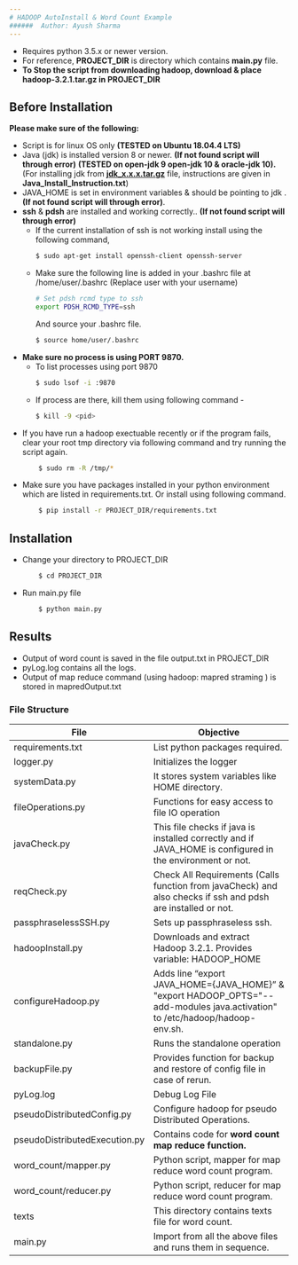 ```yaml
---
# HADOOP AutoInstall & Word Count Example
######  Author: Ayush Sharma
---
```


  - Requires python 3.5.x or newer version.
  - For reference, **PROJECT_DIR** is directory which contains **main.py** file.
  - **To Stop the script from downloading hadoop, download & place hadoop-3.2.1.tar.gz in PROJECT_DIR**

## Before Installation
**Please make sure of the following:** 
 - Script is for linux OS only **(TESTED on Ubuntu 18.04.4 LTS)** 
 - Java (jdk) is installed version 8 or newer. **(If not found script will through error)** **(TESTED on open-jdk 9 open-jdk 10 & oracle-jdk 10).**
 (For installing jdk from  **[jdk_x.x.x.tar.gz](https://jdk.java.net/archive/)** file, instructions are given in **Java_Install_Instruction.txt**)
 - JAVA_HOME is set in environment variables & should be pointing to jdk . **(If not found script will through error)**.
 - **ssh** & **pdsh** are installed and working correctly.. **(If not found script will through error)**
    - If the current installation of ssh is not working install using the following command, 
        ```sh
        $ sudo apt-get install openssh-client openssh-server
        ```
    - Make sure the following line is added in your .bashrc file at /home/user/.bashrc (Replace user with your username)
         ```sh
         # Set pdsh rcmd type to ssh
        export PDSH_RCMD_TYPE=ssh
        ```
        And source your .bashrc file.
         ```sh
        $ source home/user/.bashrc
        ```
 - **Make sure no process is using PORT 9870.**
    - To list processes using port 9870
        ```sh
        $ sudo lsof -i :9870
        ```
    - If process are there, kill them using following command - 
        ```sh
        $ kill -9 <pid>
        ```
 - If you have run a hadoop exectuable recently or if the program fails, clear your root tmp directory via following command and try running the script again. 
    ```sh
        $ sudo rm -R /tmp/*
    ```
 - Make sure you have packages installed in your python environment which are listed in requirements.txt. Or install using following command.
    ```sh
        $ pip install -r PROJECT_DIR/requirements.txt
    ```

## Installation
 - Change your directory to PROJECT_DIR 
    ```sh
        $ cd PROJECT_DIR
    ```
 - Run main.py file
    ```sh
        $ python main.py
    ```


## Results

- Output of word count is saved in the file output.txt in PROJECT_DIR
- pyLog.log contains all the logs.
- Output of map reduce command (using hadoop:  mapred straming ) is stored in mapredOutput.txt 


### File Structure 
| File |  Objective |
| ------ | ------ |
| requirements.txt | List python packages required. | 
| logger.py| Initializes the logger | 
| systemData.py | It stores system variables like HOME directory.|
| fileOperations.py | Functions for easy access to file IO operation |
| javaCheck.py | This file checks if java is installed correctly and if JAVA_HOME is configured in the environment or not.|
| reqCheck.py  | Check All Requirements (Calls function from javaCheck) and also checks if ssh and pdsh are installed or not. |
| passphraselessSSH.py | Sets up passphraseless ssh. |
| hadoopInstall.py | Downloads and extract Hadoop 3.2.1. Provides variable: HADOOP_HOME|
| configureHadoop.py | Adds line “export JAVA_HOME={JAVA_HOME}” & "export HADOOP_OPTS="--add-modules java.activation" to /etc/hadoop/hadoop-env.sh.|
| standalone.py | Runs the standalone operation |
| backupFile.py | Provides function for backup and restore of config file in case of rerun. |
| pyLog.log | Debug Log File  |
| pseudoDistributedConfig.py | Configure hadoop for pseudo Distributed Operations. |
| pseudoDistributedExecution.py | Contains code for **word count map reduce function.** |
| word_count/mapper.py | Python script, mapper for map reduce word count program. |
| word_count/reducer.py | Python script, reducer for map reduce word count program. |
| texts | This directory contains texts file for word count. |
| main.py | Import from all the above files and runs them in sequence. |
